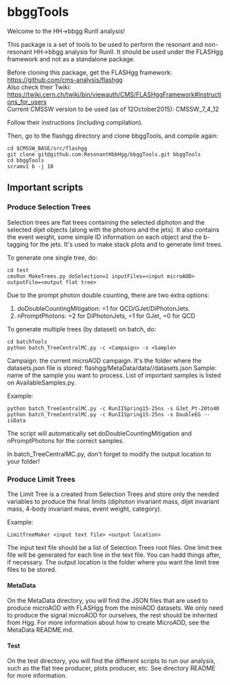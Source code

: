 bbggTools
=========

Welcome to the HH->bbgg RunII analysis!

This package is a set of tools to be used to perform the resonant and non-resonant HH->bbgg analysis for RunII.
It should be used under the FLASHgg framework and not as a standalone package.

Before cloning this package, get the FLASHgg framework: https://github.com/cms-analysis/flashgg  
Also check their Twiki: https://twiki.cern.ch/twiki/bin/viewauth/CMS/FLASHggFramework#Instructions_for_users  
Current CMSSW version to be used (as of 12October2015): CMSSW_7_4_12

Follow their instructions (including compilation).

Then, go to the flashgg directory and clone bbggTools, and compile again:
```
cd $CMSSW_BASE/src/flashgg
git clone git@github.com:ResonantHbbHgg/bbggTools.git bbggTools
cd bbggTools
scramv1 b -j 10
```

## Important scripts

### Produce Selection Trees

Selection trees are flat trees containing the selected diphoton and the selected dijet objects (along with the photons and the jets). It also contains the event weight, some simple ID information on each object and the b-tagging for the jets. It's used to make stack plots and to generate limit trees.

To generate one single tree, do:
```
cd test
cmsRun MakeTrees.py doSelection=1 inputFiles=<input microAOD> outputFile=<output flat tree>
```

Due to the prompt photon double counting, there are two extra options:
1) doDoubleCountingMitigation: =1 for QCD/GJet/DiPhotonJets.
2) nPromptPhotons: =2 for DiPhotonJets, =1 for GJet, =0 for QCD

To generate multiple trees (by dataset) on batch, do:
```
cd batchTools
python batch_TreeCentralMC.py -c <Campaign> -s <Sample>
```

Campaign: the current microAOD campaign. It's the folder where the datasets.json file is stored: flashgg/MetaData/data/<Campaign>/datasets.json
Sample: name of the sample you want to process. List of important samples is listed on AvailableSamples.py. 

Example:
```
python batch_TreeCentralMC.py -c RunIISpring15-25ns -s GJet_Pt-20to40 
python batch_TreeCentralMC.py -c RunIISpring15-25ns -s DoubleEG --isData
```

The script will automatically set doDoubleCountingMitigation and nPromptPhotons for the correct samples.

In batch_TreeCentralMC.py, don't forget to modify the output location to your folder!

### Produce Limit Trees

The Limit Tree is a created from Selection Trees and store only the needed variables to produce the final limits (diphoton invariant mass, dijet invariant mass, 4-body invariant mass, event weight, category).

Example:
```
LimitTreeMaker <input text file> <output location>
```

The input text file should be a list of Selection Trees root files. One limit tree file will be generated for each line in the text file. You can hadd things after, if necessary. The output location is the folder where you want the limit tree files to be stored.

#### MetaData
On the MetaData directory, you will find the JSON files that are used to produce microAOD with FLASHgg from the miniAOD datasets. We only need to produce the signal microAOD for ourselves, the rest should be inherited from Hgg. For more information about how to create MicroAOD, see the MetaData README.md.

#### Test
On the test directory, you will find the different scripts to run our analysis, such as the flat tree producer, plots producer, etc. See directory README for more information.
